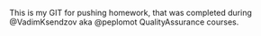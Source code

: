 This is my GIT for pushing homework, that was completed during @VadimKsendzov aka @peplomot QualityAssurance courses.
